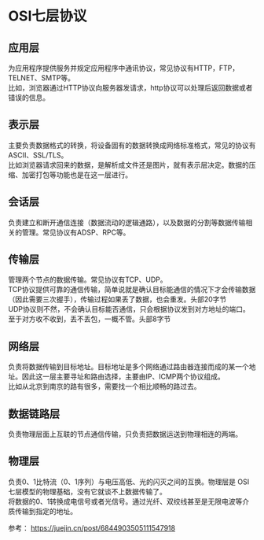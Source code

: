 # OSI七层协议

## 应用层

为应用程序提供服务并规定应用程序中通讯协议，常见协议有HTTP，FTP，TELNET、SMTP等。  
比如，浏览器通过HTTP协议向服务器发请求，http协议可以处理后返回数据或者错误的信息。  

## 表示层

主要负责数据格式的转换，将设备固有的数据转换成网络标准格式，常见的协议有ASCII、SSL/TLS。  
比如浏览器请求回来的数据，是解析成文件还是图片，就有表示层决定。数据的压缩、加密打包等功能也是在这一层进行。

## 会话层

负责建立和断开通信连接（数据流动的逻辑通路），以及数据的分割等数据传输相关的管理。常见协议有ADSP、RPC等。  

## 传输层

管理两个节点的数据传输。常见协议有TCP、UDP。  
TCP协议提供可靠的通信传输，简单说就是确认目标能通信的情况下才会传输数据（因此需要三次握手），传输过程如果丢了数据，也会重发。头部20字节  
UDP协议则不然，不会确认目标能否通信，只会根据协议发到对方地址的端口。至于对方收不收到，丢不丢包，一概不管。头部8字节  

## 网络层

负责将数据传输到目标地址。目标地址是多个网络通过路由器连接而成的某一个地址。因此这一层主要寻址和路由选择，主要由IP、ICMP两个协议组成。  
比如从北京到南京的路有很多，需要找一个相比顺畅的路过去。  

## 数据链路层

负责物理层面上互联的节点通信传输，只负责把数据运送到物理相连的两端。  

## 物理层

负责0、1比特流（0、1序列）与电压高低、光的闪灭之间的互换。物理层是 OSI 七层模型的物理基础，没有它就谈不上数据传输了。  
将数据的0、1转换成电信号或者光信号。通过光纤、双绞线甚至是无限电波等介质传输到指定的地址。  

参考： https://juejin.cn/post/6844903505111547918  
